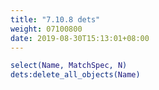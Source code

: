 ```yaml
---
title: "7.10.8 dets"
weight: 07100800
date: 2019-08-30T15:13:01+08:00
---
```

```erlang
select(Name, MatchSpec, N)
dets:delete_all_objects(Name)
```
